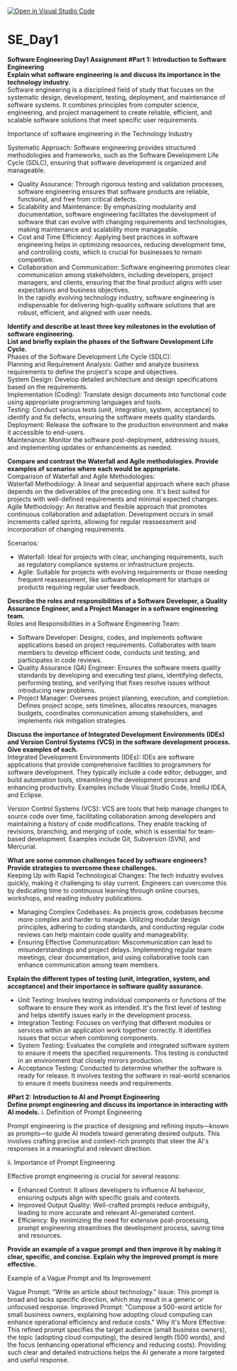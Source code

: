 [![Open in Visual Studio Code](https://classroom.github.com/assets/open-in-vscode-2e0aaae1b6195c2367325f4f02e2d04e9abb55f0b24a779b69b11b9e10269abc.svg)](https://classroom.github.com/online_ide?assignment_repo_id=18376043&assignment_repo_type=AssignmentRepo)
# SE_Day1
**Software Engineering Day1 Assignment**
**#Part 1: Introduction to Software Engineering<br>**
**Explain what software engineering is and discuss its importance in the technology industry.<br>**
Software engineering is a disciplined field of study that focuses on the systematic design, development, testing, deployment, and maintenance of software systems. It combines principles from computer science, engineering, and project management to create reliable, efficient, and scalable software solutions that meet specific user requirements.

Importance of software engineering in the Technology Industry<br>

Systematic Approach: Software engineering provides structured methodologies and frameworks, such as the Software Development Life Cycle (SDLC), ensuring that software development is organized and manageable.<br>
+ Quality Assurance: Through rigorous testing and validation processes, software engineering ensures that software products are reliable, functional, and free from critical defects.<br>
+ Scalability and Maintenance: By emphasizing modularity and documentation, software engineering facilitates the development of software that can evolve with changing requirements and technologies, making maintenance and scalability more manageable.<br>
+ Cost and Time Efficiency: Applying best practices in software engineering helps in optimizing resources, reducing development time, and controlling costs, which is crucial for businesses to remain competitive.<br>
+ Collaboration and Communication: Software engineering promotes clear communication among stakeholders, including developers, project managers, and clients, ensuring that the final product aligns with user expectations and business objectives.<br>
In the rapidly evolving technology industry, software engineering is indispensable for delivering high-quality software solutions that are robust, efficient, and aligned with user needs.<br>

**Identify and describe at least three key milestones in the evolution of software engineering.<br>**
**List and briefly explain the phases of the Software Development Life Cycle.<br>**
Phases of the Software Development Life Cycle (SDLC):<br>
Planning and Requirement Analysis: Gather and analyze business requirements to define the project's scope and objectives.<br>
System Design: Develop detailed architecture and design specifications based on the requirements.<br>
Implementation (Coding): Translate design documents into functional code using appropriate programming languages and tools.<br>
Testing: Conduct various tests (unit, integration, system, acceptance) to identify and fix defects, ensuring the software meets quality standards.<br>
Deployment: Release the software to the production environment and make it accessible to end-users.<br>
Maintenance: Monitor the software post-deployment, addressing issues, and implementing updates or enhancements as needed.<br>

**Compare and contrast the Waterfall and Agile methodologies. Provide examples of scenarios where each would be appropriate.<br>**
Comparison of Waterfall and Agile Methodologies:<br>
Waterfall Methodology: A linear and sequential approach where each phase depends on the deliverables of the preceding one. It's best suited for projects with well-defined requirements and minimal expected changes.<br>
Agile Methodology: An iterative and flexible approach that promotes continuous collaboration and adaptation. Development occurs in small increments called sprints, allowing for regular reassessment and incorporation of changing requirements.<br>

Scenarios:<br>

+ Waterfall: Ideal for projects with clear, unchanging requirements, such as regulatory compliance systems or infrastructure projects.<br>
+ Agile: Suitable for projects with evolving requirements or those needing frequent reassessment, like software development for startups or products requiring regular user feedback.<br>

**Describe the roles and responsibilities of a Software Developer, a Quality Assurance Engineer, and a Project Manager in a software engineering team.<br>**
Roles and Responsibilities in a Software Engineering Team:<br>
+ Software Developer: Designs, codes, and implements software applications based on project requirements. Collaborates with team members to develop efficient code, conducts unit testing, and participates in code reviews.<br>
+ Quality Assurance (QA) Engineer: Ensures the software meets quality standards by developing and executing test plans, identifying defects, performing testing, and verifying that fixes resolve issues without introducing new problems.<br>
+ Project Manager: Oversees project planning, execution, and completion. Defines project scope, sets timelines, allocates resources, manages budgets, coordinates communication among stakeholders, and implements risk mitigation strategies.<br>

**Discuss the importance of Integrated Development Environments (IDEs) and Version Control Systems (VCS) in the software development process. Give examples of each.<br>**
Integrated Development Environments (IDEs): IDEs are software applications that provide comprehensive facilities to programmers for software development. They typically include a code editor, debugger, and build automation tools, streamlining the development process and enhancing productivity. Examples include Visual Studio Code, IntelliJ IDEA, and Eclipse.<br>

Version Control Systems (VCS): VCS are tools that help manage changes to source code over time, facilitating collaboration among developers and maintaining a history of code modifications. They enable tracking of revisions, branching, and merging of code, which is essential for team-based development. Examples include Git, Subversion (SVN), and Mercurial.<br>

**What are some common challenges faced by software engineers? Provide strategies to overcome these challenges.<br>**
Keeping Up with Rapid Technological Changes: The tech industry evolves quickly, making it challenging to stay current. Engineers can overcome this by dedicating time to continuous learning through online courses, workshops, and reading industry publications.<br>

+ Managing Complex Codebases: As projects grow, codebases become more complex and harder to manage. Utilizing modular design principles, adhering to coding standards, and conducting regular code reviews can help maintain code quality and manageability.<br>
+ Ensuring Effective Communication: Miscommunication can lead to misunderstandings and project delays. Implementing regular team meetings, clear documentation, and using collaborative tools can enhance communication among team members.<br>

**Explain the different types of testing (unit, integration, system, and acceptance) and their importance in software quality assurance.<br>**
+ Unit Testing: Involves testing individual components or functions of the software to ensure they work as intended. It's the first level of testing and helps identify issues early in the development process.<br>
+ Integration Testing: Focuses on verifying that different modules or services within an application work together correctly. It identifies issues that occur when combining components.<br>
+ System Testing: Evaluates the complete and integrated software system to ensure it meets the specified requirements. This testing is conducted in an environment that closely mirrors production.<br>
+ Acceptance Testing: Conducted to determine whether the software is ready for release. It involves testing the software in real-world scenarios to ensure it meets business needs and requirements.<br>

**#Part 2: Introduction to AI and Prompt Engineering<br>**
**Define prompt engineering and discuss its importance in interacting with AI models.**
i. Definition of Prompt Engineering<br>

Prompt engineering is the practice of designing and refining inputs—known as prompts—to guide AI models toward generating desired outputs. This involves crafting precise and context-rich prompts that steer the AI's responses in a meaningful and relevant direction. <br>

ii. Importance of Prompt Engineering<br>

Effective prompt engineering is crucial for several reasons:<br>
* Enhanced Control: It allows developers to influence AI behavior, ensuring outputs align with specific goals and contexts. 
* Improved Output Quality: Well-crafted prompts reduce ambiguity, leading to more accurate and relevant AI-generated content. 
* Efficiency: By minimizing the need for extensive post-processing, prompt engineering streamlines the development process, saving time and resources.

**Provide an example of a vague prompt and then improve it by making it clear, specific, and concise. Explain why the improved prompt is more effective.**

Example of a Vague Prompt and Its Improvement

Vague Prompt: "Write an article about technology."
Issue: This prompt is broad and lacks specific direction, which may result in a generic or unfocused response.
Improved Prompt: "Compose a 500-word article for small business owners, explaining how adopting cloud computing can enhance operational efficiency and reduce costs."
Why It's More Effective: This refined prompt specifies the target audience (small business owners), the topic (adopting cloud computing), the desired length (500 words), and the focus (enhancing operational efficiency and reducing costs). Providing such clear and detailed instructions helps the AI generate a more targeted and useful response. 
